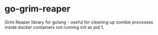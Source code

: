 # go-grim-reaper
Grim Reaper library for golang - useful for cleaning up zombie processes inside docker containers not running init as pid 1.
